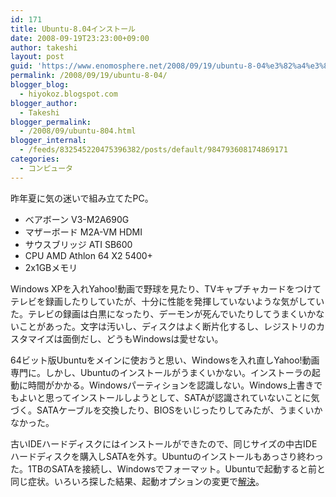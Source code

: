 ```yaml
---
id: 171
title: Ubuntu-8.04インストール
date: 2008-09-19T23:23:00+09:00
author: takeshi
layout: post
guid: 'https://www.enomosphere.net/2008/09/19/ubuntu-8-04%e3%82%a4%e3%83%b3%e3%82%b9%e3%83%88%e3%83%bc%e3%83%ab/'
permalink: /2008/09/19/ubuntu-8-04/
blogger_blog:
  - hiyokoz.blogspot.com
blogger_author:
  - Takeshi
blogger_permalink:
  - /2008/09/ubuntu-804.html
blogger_internal:
  - /feeds/832545220475396382/posts/default/984793608174869171
categories:
  - コンピュータ
---
```

昨年夏に気の迷いで組み立てたPC。

<ul>
 	<li>べアボーン V3-M2A690G</li>
 	<li>マザーボード M2A-VM HDMI</li>
 	<li>サウスブリッジ ATI SB600</li>
 	<li>CPU AMD Athlon 64 X2 5400+</li>
 	<li>2x1GBメモリ</li>
</ul>
Windows XPを入れYahoo!動画で野球を見たり、TVキャプチャカードをつけてテレビを録画したりしていたが、十分に性能を発揮していないような気がしていた。テレビの録画は白黒になったり、デーモンが死んでいたりしてうまくいかないことがあった。文字は汚いし、ディスクはよく断片化するし、レジストリのカスタマイズは面倒だし、どうもWindowsは愛せない。

64ビット版Ubuntuをメインに使おうと思い、Windowsを入れ直しYahoo!動画専門に。しかし、Ubuntuのインストールがうまくいかない。インストーラの起動に時間がかかる。Windowsパーティションを認識しない。Windows上書きでもよいと思ってインストールしようとして、SATAが認識されていないことに気づく。SATAケーブルを交換したり、BIOSをいじったりしてみたが、うまくいかなかった。

古いIDEハードディスクにはインストールができたので、同じサイズの中古IDEハードディスクを購入しSATAを外す。Ubuntuのインストールもあっさり終わった。1TBのSATAを接続し、Windowsでフォーマット。Ubuntuで起動すると前と同じ症状。いろいろ探した結果、起動オプションの変更で<a href="http://ubuntuforums.org/showthread.php?t=435075">解決</a>。